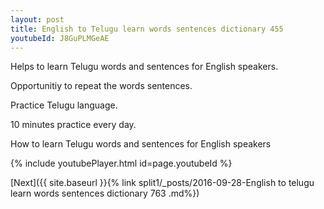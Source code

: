 ```yaml
---
layout: post
title: English to Telugu learn words sentences dictionary 455 
youtubeId: J8GuPLMGeAE
---
```

 
 
Helps to learn Telugu words and sentences for English speakers.

Opportunitiy to repeat the words sentences. 

Practice Telugu language. 
 
10 minutes practice every day. 
 
How to learn Telugu words and sentences for English speakers 
 
{% include youtubePlayer.html id=page.youtubeId %}
 
 
[Next]({{ site.baseurl }}{% link  split1/_posts/2016-09-28-English to telugu learn words sentences dictionary 763 .md%})
 
